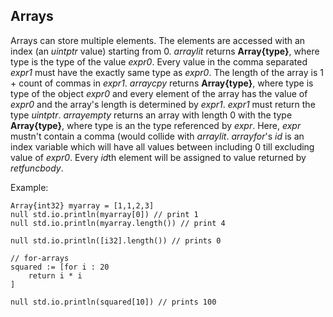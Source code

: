 ## Arrays

Arrays can store multiple elements. The elements are accessed with an index (an
*uintptr* value) starting from 0. *arraylit* returns **Array{type}**, where
type is the type of the value *expr0*. Every value in the comma separated
*expr1* must have the exactly same type as *expr0*. The length of the array is
1 + count of commas in *expr1*.  *arraycpy* returns **Array{type}**, where type
is type of the object *expr0* and every element of the array has the value of
*expr0* and the array's length is determined by *expr1*. *expr1* must return
the type *uintptr*.  *arrayempty* returns an array with length 0 with the type
**Array{type}**, where type is an the type referenced by *expr*. Here, *expr*
mustn't contain a comma (would collide with *arraylit*. *arrayfor*'s *id* is an
index variable which will have all values between including 0 till excluding
value of *expr0*. Every *id*th element will be assigned to value returned
by *retfuncbody*.

Example:

```
Array{int32} myarray = [1,1,2,3]
null std.io.println(myarray[0]) // print 1
null std.io.println(myarray.length()) // print 4

null std.io.println([i32].length()) // prints 0

// for-arrays
squared := [for i : 20
    return i * i
]

null std.io.println(squared[10]) // prints 100
```
